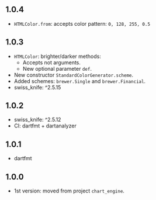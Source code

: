 ## 1.0.4

- `HTMLColor.from`: accepts color pattern: `0, 128, 255, 0.5`

## 1.0.3

- `HTMLColor`: brighter/darker methods:
  - Accepts not arguments.
  - New optional parameter `def`.
- New constructor `StandardColorGenerator.scheme`.
- Added schemes: `brewer.Single` and `brewer.Financial`.
- swiss_knife: ^2.5.15

## 1.0.2

- swiss_knife: ^2.5.12
- CI: dartfmt + dartanalyzer

## 1.0.1

- dartfmt

## 1.0.0

- 1st version: moved from project `chart_engine`.
